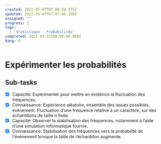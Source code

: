 ```yaml
---
created: 2022-05-07T07:06:59.475Z
updated: 2022-05-07T07:07:06.150Z
assigned: ""
progress: 1
tags:
  - 'Statistique - Probabilités'
completed: 2022-03-25T00:00:00.000Z
Rang: 0
---
```


# Expérimenter les probabilités

## Sub-tasks

- [x] Capacité: Expérimenter pour mettre en évidence la fluctuation des fréquences.
- [x] Connaissance: Expérience aléatoire, ensemble des issues possibles, événement. Fluctuation d’une fréquence relative à un caractère, sur des échantillons de taille n fixée.
- [x] Capacité: Observer la stabilisation des fréquences, notamment à l’aide d’une simulation informatique fournie.
- [x] Connaissance: Stabilisation des fréquences vers la probabilité de l'événement lorsque la taille de l’échantillon augmente.
